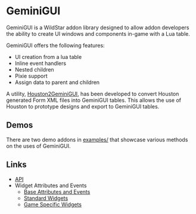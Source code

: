 GeminiGUI
=========

GeminiGUI is a WildStar addon library designed to allow addon developers the ability to create UI windows and components in-game with a Lua table.

GeminiGUI offers the following features:
* UI creation from a lua table
* Inline event handlers
* Nested children
* Pixie support
* Assign data to parent and children

A utility, [Houston2GeminiGUI](https://github.com/daihenka/Houston2GeminiGUI), has been developed to convert Houston generated Form XML files into GeminiGUI tables.  This allows the use of Houston to prototype designs and export to GeminiGUI tables.

## Demos

There are two demo addons in [examples/](examples/) that showcase various methods on the uses of GeminiGUI.

## Links
* [API](wiki/API)
* Widget Attributes and Events
  * [Base Attributes and Events](wiki/Base-Attributes-and-Events)
  * [Standard Widgets](wiki/Standard-Widgets)
  * [Game Specific Widgets](wiki/Game-Specific-Widgets)
